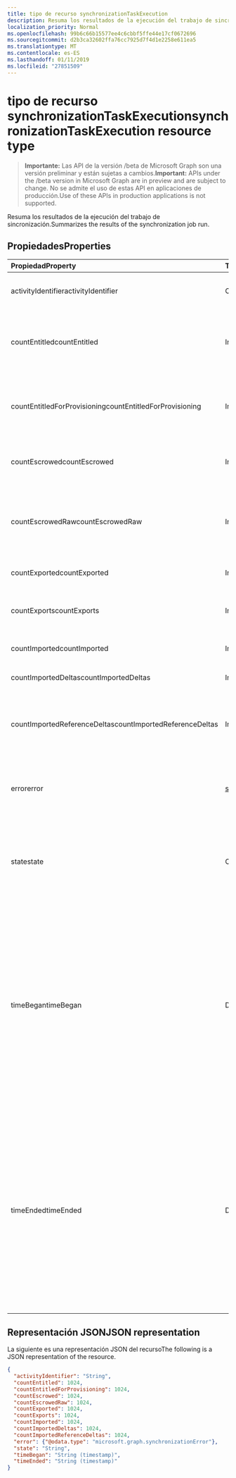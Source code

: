 ```yaml
---
title: tipo de recurso synchronizationTaskExecution
description: Resuma los resultados de la ejecución del trabajo de sincronización.
localization_priority: Normal
ms.openlocfilehash: 99b6c66b15577ee4c6cbbf5ffe44e17cf0672696
ms.sourcegitcommit: d2b3ca32602ffa76cc7925d7f4d1e2258e611ea5
ms.translationtype: MT
ms.contentlocale: es-ES
ms.lasthandoff: 01/11/2019
ms.locfileid: "27851509"
---
```

# <a name="synchronizationtaskexecution-resource-type"></a><span data-ttu-id="0ff52-103">tipo de recurso synchronizationTaskExecution</span><span class="sxs-lookup"><span data-stu-id="0ff52-103">synchronizationTaskExecution resource type</span></span>

> <span data-ttu-id="0ff52-104">**Importante:** Las API de la versión /beta de Microsoft Graph son una versión preliminar y están sujetas a cambios.</span><span class="sxs-lookup"><span data-stu-id="0ff52-104">**Important:** APIs under the /beta version in Microsoft Graph are in preview and are subject to change.</span></span> <span data-ttu-id="0ff52-105">No se admite el uso de estas API en aplicaciones de producción.</span><span class="sxs-lookup"><span data-stu-id="0ff52-105">Use of these APIs in production applications is not supported.</span></span>

<span data-ttu-id="0ff52-106">Resuma los resultados de la ejecución del trabajo de sincronización.</span><span class="sxs-lookup"><span data-stu-id="0ff52-106">Summarizes the results of the synchronization job run.</span></span>

## <a name="properties"></a><span data-ttu-id="0ff52-107">Propiedades</span><span class="sxs-lookup"><span data-stu-id="0ff52-107">Properties</span></span>
| <span data-ttu-id="0ff52-108">Propiedad</span><span class="sxs-lookup"><span data-stu-id="0ff52-108">Property</span></span>     | <span data-ttu-id="0ff52-109">Tipo</span><span class="sxs-lookup"><span data-stu-id="0ff52-109">Type</span></span>   |<span data-ttu-id="0ff52-110">Description</span><span class="sxs-lookup"><span data-stu-id="0ff52-110">Description</span></span>|
|:---------------|:--------|:----------|
|<span data-ttu-id="0ff52-111">activityIdentifier</span><span class="sxs-lookup"><span data-stu-id="0ff52-111">activityIdentifier</span></span>           |<span data-ttu-id="0ff52-112">Cadena</span><span class="sxs-lookup"><span data-stu-id="0ff52-112">String</span></span> |<span data-ttu-id="0ff52-113">Identificador de la ejecución del trabajo.</span><span class="sxs-lookup"><span data-stu-id="0ff52-113">Identifier of the job run.</span></span>|
|<span data-ttu-id="0ff52-114">countEntitled</span><span class="sxs-lookup"><span data-stu-id="0ff52-114">countEntitled</span></span>                |<span data-ttu-id="0ff52-115">Int64</span><span class="sxs-lookup"><span data-stu-id="0ff52-115">Int64</span></span>  |<span data-ttu-id="0ff52-116">Recuento de procesado entradas que se han asignado a esta aplicación.</span><span class="sxs-lookup"><span data-stu-id="0ff52-116">Count of processed entries that were assigned for this application.</span></span>|
|<span data-ttu-id="0ff52-117">countEntitledForProvisioning</span><span class="sxs-lookup"><span data-stu-id="0ff52-117">countEntitledForProvisioning</span></span> |<span data-ttu-id="0ff52-118">Int64</span><span class="sxs-lookup"><span data-stu-id="0ff52-118">Int64</span></span>  |<span data-ttu-id="0ff52-119">Recuento de procesado entradas que se han asignado para el aprovisionamiento.</span><span class="sxs-lookup"><span data-stu-id="0ff52-119">Count of processed entries that were assigned for provisioning.</span></span>|
|<span data-ttu-id="0ff52-120">countEscrowed</span><span class="sxs-lookup"><span data-stu-id="0ff52-120">countEscrowed</span></span>                |<span data-ttu-id="0ff52-121">Int64</span><span class="sxs-lookup"><span data-stu-id="0ff52-121">Int64</span></span>  |<span data-ttu-id="0ff52-122">Número de entradas que se han custodiadas (errores).</span><span class="sxs-lookup"><span data-stu-id="0ff52-122">Count of entries that were escrowed (errors).</span></span>|
|<span data-ttu-id="0ff52-123">countEscrowedRaw</span><span class="sxs-lookup"><span data-stu-id="0ff52-123">countEscrowedRaw</span></span>             |<span data-ttu-id="0ff52-124">Int64</span><span class="sxs-lookup"><span data-stu-id="0ff52-124">Int64</span></span>  |<span data-ttu-id="0ff52-125">Recuento de las entradas que se han custodiadas, incluidos los depósitos de garantía generados por el sistema.</span><span class="sxs-lookup"><span data-stu-id="0ff52-125">Count of entries that were escrowed, including system-generated escrows.</span></span>|
|<span data-ttu-id="0ff52-126">countExported</span><span class="sxs-lookup"><span data-stu-id="0ff52-126">countExported</span></span>                |<span data-ttu-id="0ff52-127">Int64</span><span class="sxs-lookup"><span data-stu-id="0ff52-127">Int64</span></span>  |<span data-ttu-id="0ff52-128">Recuento de movimientos exportados.</span><span class="sxs-lookup"><span data-stu-id="0ff52-128">Count of exported entries.</span></span>|
|<span data-ttu-id="0ff52-129">countExports</span><span class="sxs-lookup"><span data-stu-id="0ff52-129">countExports</span></span>                 |<span data-ttu-id="0ff52-130">Int64</span><span class="sxs-lookup"><span data-stu-id="0ff52-130">Int64</span></span>  |<span data-ttu-id="0ff52-131">Recuento de las entradas que se esperaban que se va a exportar.</span><span class="sxs-lookup"><span data-stu-id="0ff52-131">Count of entries that were expected to be exported.</span></span>|
|<span data-ttu-id="0ff52-132">countImported</span><span class="sxs-lookup"><span data-stu-id="0ff52-132">countImported</span></span>                |<span data-ttu-id="0ff52-133">Int64</span><span class="sxs-lookup"><span data-stu-id="0ff52-133">Int64</span></span>  |<span data-ttu-id="0ff52-134">Número de entradas importadas.</span><span class="sxs-lookup"><span data-stu-id="0ff52-134">Count of imported entries.</span></span>|
|<span data-ttu-id="0ff52-135">countImportedDeltas</span><span class="sxs-lookup"><span data-stu-id="0ff52-135">countImportedDeltas</span></span>          |<span data-ttu-id="0ff52-136">Int64</span><span class="sxs-lookup"><span data-stu-id="0ff52-136">Int64</span></span>  |<span data-ttu-id="0ff52-137">Número de cambios de delta importados.</span><span class="sxs-lookup"><span data-stu-id="0ff52-137">Count of imported delta-changes.</span></span>|
|<span data-ttu-id="0ff52-138">countImportedReferenceDeltas</span><span class="sxs-lookup"><span data-stu-id="0ff52-138">countImportedReferenceDeltas</span></span> |<span data-ttu-id="0ff52-139">Int64</span><span class="sxs-lookup"><span data-stu-id="0ff52-139">Int64</span></span>  |<span data-ttu-id="0ff52-140">Recuento de cambios delta importados relativas a los cambios de referencia.</span><span class="sxs-lookup"><span data-stu-id="0ff52-140">Count of imported delta-changes pertaining to reference changes.</span></span>|
|<span data-ttu-id="0ff52-141">error</span><span class="sxs-lookup"><span data-stu-id="0ff52-141">error</span></span>                        |[<span data-ttu-id="0ff52-142">synchronizationError</span><span class="sxs-lookup"><span data-stu-id="0ff52-142">synchronizationError</span></span>](synchronization-synchronizationerror.md)|<span data-ttu-id="0ff52-143">Si se ha encontrado un error, contiene un objeto **synchronizationError** con detalles.</span><span class="sxs-lookup"><span data-stu-id="0ff52-143">If an error was encountered, contains a **synchronizationError** object with details.</span></span>|
|<span data-ttu-id="0ff52-144">state</span><span class="sxs-lookup"><span data-stu-id="0ff52-144">state</span></span>                        |<span data-ttu-id="0ff52-145">Cadena</span><span class="sxs-lookup"><span data-stu-id="0ff52-145">String</span></span> |<span data-ttu-id="0ff52-146">Resumir los resultados de esta ejecución de código.</span><span class="sxs-lookup"><span data-stu-id="0ff52-146">Code summarizing the result of this run.</span></span> <span data-ttu-id="0ff52-147">Los valores posibles son: `Succeeded`, `Failed` y `EntryLevelErrors`.</span><span class="sxs-lookup"><span data-stu-id="0ff52-147">Possible values are: `Succeeded`, `Failed`, `EntryLevelErrors`.</span></span>|
|<span data-ttu-id="0ff52-148">timeBegan</span><span class="sxs-lookup"><span data-stu-id="0ff52-148">timeBegan</span></span>                    |<span data-ttu-id="0ff52-149">DateTimeOffset</span><span class="sxs-lookup"><span data-stu-id="0ff52-149">DateTimeOffset</span></span>|<span data-ttu-id="0ff52-150">Empezó a tiempo cuando se ejecuta este trabajo.</span><span class="sxs-lookup"><span data-stu-id="0ff52-150">Time when this job run began.</span></span> <span data-ttu-id="0ff52-151">El tipo de marca de tiempo representa la información de fecha y hora con el formato ISO 8601 y está siempre en hora UTC.</span><span class="sxs-lookup"><span data-stu-id="0ff52-151">The Timestamp type represents date and time information using ISO 8601 format and is always in UTC time.</span></span> <span data-ttu-id="0ff52-152">Por ejemplo, medianoche en la zona horaria UTC del 1 de enero de 2014 sería así: `'2014-01-01T00:00:00Z'`.</span><span class="sxs-lookup"><span data-stu-id="0ff52-152">For example, midnight UTC on Jan 1, 2014 would look like this: `'2014-01-01T00:00:00Z'`.</span></span>|
|<span data-ttu-id="0ff52-153">timeEnded</span><span class="sxs-lookup"><span data-stu-id="0ff52-153">timeEnded</span></span>                    |<span data-ttu-id="0ff52-154">DateTimeOffset</span><span class="sxs-lookup"><span data-stu-id="0ff52-154">DateTimeOffset</span></span>|<span data-ttu-id="0ff52-155">Finalizó el tiempo cuando se ejecuta este trabajo.</span><span class="sxs-lookup"><span data-stu-id="0ff52-155">Time when this job run ended.</span></span> <span data-ttu-id="0ff52-156">El tipo de marca de tiempo representa la información de fecha y hora con el formato ISO 8601 y está siempre en hora UTC.</span><span class="sxs-lookup"><span data-stu-id="0ff52-156">The Timestamp type represents date and time information using ISO 8601 format and is always in UTC time.</span></span> <span data-ttu-id="0ff52-157">Por ejemplo, medianoche en la zona horaria UTC del 1 de enero de 2014 sería así: `'2014-01-01T00:00:00Z'`.</span><span class="sxs-lookup"><span data-stu-id="0ff52-157">For example, midnight UTC on Jan 1, 2014 would look like this: `'2014-01-01T00:00:00Z'`.</span></span>|

## <a name="json-representation"></a><span data-ttu-id="0ff52-158">Representación JSON</span><span class="sxs-lookup"><span data-stu-id="0ff52-158">JSON representation</span></span>

<span data-ttu-id="0ff52-159">La siguiente es una representación JSON del recurso</span><span class="sxs-lookup"><span data-stu-id="0ff52-159">The following is a JSON representation of the resource.</span></span>

<!-- {
  "blockType": "resource",
  "optionalProperties": [

  ],
  "@odata.type": "microsoft.graph.synchronizationTaskExecution"
}-->

```json
{
  "activityIdentifier": "String",
  "countEntitled": 1024,
  "countEntitledForProvisioning": 1024,
  "countEscrowed": 1024,
  "countEscrowedRaw": 1024,
  "countExported": 1024,
  "countExports": 1024,
  "countImported": 1024,
  "countImportedDeltas": 1024,
  "countImportedReferenceDeltas": 1024,
  "error": {"@odata.type": "microsoft.graph.synchronizationError"},
  "state": "String",
  "timeBegan": "String (timestamp)",
  "timeEnded": "String (timestamp)"
}

```

<!-- uuid: 8fcb5dbc-d5aa-4681-8e31-b001d5168d79
2015-10-25 14:57:30 UTC -->
<!-- {
  "type": "#page.annotation",
  "description": "synchronizationTaskExecution resource",
  "keywords": "",
  "section": "documentation",
  "tocPath": ""
}-->
